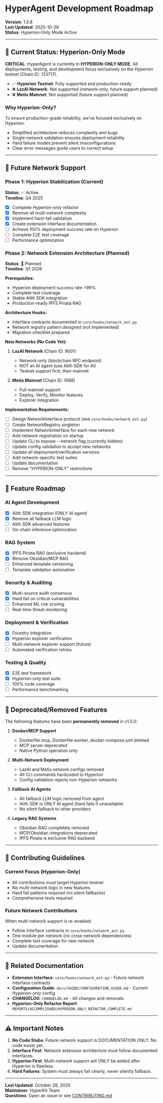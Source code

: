 # HyperAgent Development Roadmap

**Version**: 1.5.8  
**Last Updated**: 2025-10-28  
**Status**: Hyperion-Only Mode Active

---

## 🎯 Current Status: Hyperion-Only Mode

**CRITICAL**: HyperAgent is currently in **HYPERION-ONLY MODE**. All deployments, testing, and development focus exclusively on the Hyperion testnet (Chain ID: 133717).

- ✅ **Hyperion Testnet**: Fully supported and production-ready
- ❌ **LazAI Network**: Not supported (network-only, future support planned)
- ❌ **Metis Mainnet**: Not supported (future support planned)

### Why Hyperion-Only?

To ensure production-grade reliability, we've focused exclusively on Hyperion:
- Simplified architecture reduces complexity and bugs
- Single-network validation ensures deployment reliability
- Hard failure modes prevent silent misconfigurations
- Clear error messages guide users to correct setup

---

## 📅 Future Network Support

### Phase 1: Hyperion Stabilization (Current)
**Status**: ✅ Active  
**Timeline**: Q4 2025

- [x] Complete Hyperion-only refactor
- [x] Remove all multi-network complexity
- [x] Implement hard-fail validation
- [x] Create extension interface documentation
- [ ] Achieve 100% deployment success rate on Hyperion
- [ ] Complete E2E test coverage
- [ ] Performance optimization

### Phase 2: Network Extension Architecture (Planned)
**Status**: 🚧 Planned  
**Timeline**: Q1 2026

**Prerequisites:**
- Hyperion deployment success rate >99%
- Complete test coverage
- Stable Alith SDK integration
- Production-ready IPFS Pinata RAG

**Architecture Hooks:**
- Interface contracts documented in `core/hooks/network_ext.py`
- Network registry pattern designed (not implemented)
- Migration checklist prepared

**New Networks (No Code Yet):**
1. **LazAI Network** (Chain ID: 9001)
   - Network-only (blockchain RPC endpoint)
   - NOT an AI agent (use Alith SDK for AI)
   - Testnet support first, then mainnet

2. **Metis Mainnet** (Chain ID: 1088)
   - Full mainnet support
   - Deploy, Verify, Monitor features
   - Explorer integration

**Implementation Requirements:**
- [ ] Design NetworkInterface protocol (see `core/hooks/network_ext.py`)
- [ ] Create NetworkRegistry singleton
- [ ] Implement NetworkInterface for each new network
- [ ] Add network registration on startup
- [ ] Update CLI to expose --network flag (currently hidden)
- [ ] Update config validation to accept new networks
- [ ] Update all deployment/verification services
- [ ] Add network-specific test suites
- [ ] Update documentation
- [ ] Remove "HYPERION-ONLY" restrictions

---

## 🔮 Feature Roadmap

### AI Agent Development
- [x] Alith SDK integration (ONLY AI agent)
- [x] Remove all fallback LLM logic
- [ ] Alith SDK advanced features
- [ ] On-chain inference optimization

### RAG System
- [x] IPFS Pinata RAG (exclusive backend)
- [x] Remove Obsidian/MCP RAG
- [ ] Enhanced template versioning
- [ ] Template validation automation

### Security & Auditing
- [x] Multi-source audit consensus
- [x] Hard fail on critical vulnerabilities
- [ ] Enhanced ML risk scoring
- [ ] Real-time threat monitoring

### Deployment & Verification
- [x] Foundry integration
- [x] Hyperion explorer verification
- [ ] Multi-network explorer support (future)
- [ ] Automated verification retries

### Testing & Quality
- [x] E2E test framework
- [x] Hyperion-only test suite
- [ ] 100% code coverage
- [ ] Performance benchmarking

---

## 🚫 Deprecated/Removed Features

The following features have been **permanently removed** in v1.5.0:

1. **Docker/MCP Support**
   - Dockerfile.mcp, Dockerfile.worker, docker-compose.yml deleted
   - MCP server deprecated
   - Native Python operation only

2. **Multi-Network Deployment**
   - LazAI and Metis network configs removed
   - All CLI commands hardcoded to Hyperion
   - Config validation rejects non-Hyperion networks

3. **Fallback AI Agents**
   - All fallback LLM logic removed from agent
   - Alith SDK is ONLY AI agent (hard fails if unavailable)
   - No silent fallback to other providers

4. **Legacy RAG Systems**
   - Obsidian RAG completely removed
   - MCP/Obsidian integrations deprecated
   - IPFS Pinata is exclusive RAG backend

---

## 📝 Contributing Guidelines

### Current Focus (Hyperion-Only)
- All contributions must target Hyperion testnet
- No multi-network logic in new features
- Hard fail patterns required (no silent fallbacks)
- Comprehensive tests required

### Future Network Contributions
When multi-network support is re-enabled:
- Follow interface contracts in `core/hooks/network_ext.py`
- One module per network (no cross-network dependencies)
- Complete test coverage for new network
- Update documentation

---

## 🔗 Related Documentation

- **Extension Interface**: `core/hooks/network_ext.py` - Future network interface contracts
- **Configuration Guide**: `docs/GUIDE/CONFIGURATION_GUIDE.md` - Current Hyperion-only config
- **CHANGELOG**: `CHANGELOG.md` - All changes and removals
- **Hyperion-Only Refactor Report**: `REPORTS/ACCOMPLISHED/HYPERION_ONLY_REFACTOR_COMPLETE.md`

---

## ⚠️ Important Notes

1. **No Code Stubs**: Future network support is DOCUMENTATION ONLY. No code exists yet.
2. **Interface First**: Network extension architecture must follow documented interfaces.
3. **Hyperion First**: Multi-network support will ONLY be added after Hyperion is flawless.
4. **Hard Failures**: System must always fail clearly, never silently fallback.

---

**Last Updated**: October 28, 2025  
**Maintainer**: HyperKit Team  
**Questions**: Open an issue or see [CONTRIBUTING.md](../CONTRIBUTING.md)


